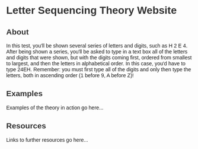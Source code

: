 <!DOCTYPE html>
<html>
<head>
    <title>Letter Sequencing Theory</title>
    <style>
        body {
            font-family: Arial, sans-serif;
        }
        .container {
            max-width: 800px;
            margin: 1 auto;
        }
        h1, h2 {
            color: #333;
        }
    </style>
</head>
<body>
    <div class="container">
        <h1>Letter Sequencing Theory Website</h1>
        <h2>About</h2>
        <p>In this test, you'll be shown several series of letters and digits, such as H 2 E 4. 
           After being shown a series, you'll be asked to type in a text box all of the letters and digits that were shown, 
           but with the digits coming first, ordered from smallest to largest, and then the letters in alphabetical order. 
           In this case, you'd have to type 24EH. Remember: you must first type all of the digits and only then type the letters, 
           both in ascending order (1 before 9, A before Z)!</p>
        <h2>Examples</h2>
        <p>Examples of the theory in action go here...</p>
        <h2>Resources</h2>
        <p>Links to further resources go here...</p>
    </div>
</body>
</html>
